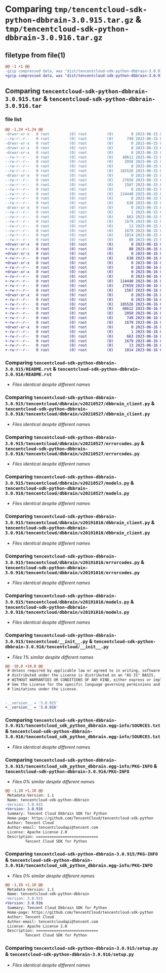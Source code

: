# Comparing `tmp/tencentcloud-sdk-python-dbbrain-3.0.915.tar.gz` & `tmp/tencentcloud-sdk-python-dbbrain-3.0.916.tar.gz`

## filetype from file(1)

```diff
@@ -1 +1 @@
-gzip compressed data, was "dist/tencentcloud-sdk-python-dbbrain-3.0.915.tar", last modified: Thu Jun 15 00:23:29 2023, max compression
+gzip compressed data, was "dist/tencentcloud-sdk-python-dbbrain-3.0.916.tar", last modified: Fri Jun 16 00:32:08 2023, max compression
```

## Comparing `tencentcloud-sdk-python-dbbrain-3.0.915.tar` & `tencentcloud-sdk-python-dbbrain-3.0.916.tar`

### file list

```diff
@@ -1,24 +1,24 @@
-drwxr-xr-x   0 root         (0) root         (0)        0 2023-06-15 00:23:29.000000 tencentcloud-sdk-python-dbbrain-3.0.915/
--rw-r--r--   0 root         (0) root         (0)      749 2023-06-15 00:23:29.000000 tencentcloud-sdk-python-dbbrain-3.0.915/README.rst
-drwxr-xr-x   0 root         (0) root         (0)        0 2023-06-15 00:23:29.000000 tencentcloud-sdk-python-dbbrain-3.0.915/tencentcloud/
-drwxr-xr-x   0 root         (0) root         (0)        0 2023-06-15 00:23:29.000000 tencentcloud-sdk-python-dbbrain-3.0.915/tencentcloud/dbbrain/
-drwxr-xr-x   0 root         (0) root         (0)        0 2023-06-15 00:23:29.000000 tencentcloud-sdk-python-dbbrain-3.0.915/tencentcloud/dbbrain/v20210527/
--rw-r--r--   0 root         (0) root         (0)    48612 2023-06-15 00:23:29.000000 tencentcloud-sdk-python-dbbrain-3.0.915/tencentcloud/dbbrain/v20210527/dbbrain_client.py
--rw-r--r--   0 root         (0) root         (0)     2058 2023-06-15 00:23:29.000000 tencentcloud-sdk-python-dbbrain-3.0.915/tencentcloud/dbbrain/v20210527/errorcodes.py
--rw-r--r--   0 root         (0) root         (0)        0 2023-06-15 00:23:29.000000 tencentcloud-sdk-python-dbbrain-3.0.915/tencentcloud/dbbrain/v20210527/__init__.py
--rw-r--r--   0 root         (0) root         (0)   185526 2023-06-15 00:23:29.000000 tencentcloud-sdk-python-dbbrain-3.0.915/tencentcloud/dbbrain/v20210527/models.py
-drwxr-xr-x   0 root         (0) root         (0)        0 2023-06-15 00:23:29.000000 tencentcloud-sdk-python-dbbrain-3.0.915/tencentcloud/dbbrain/v20191016/
--rw-r--r--   0 root         (0) root         (0)    27659 2023-06-15 00:23:29.000000 tencentcloud-sdk-python-dbbrain-3.0.915/tencentcloud/dbbrain/v20191016/dbbrain_client.py
--rw-r--r--   0 root         (0) root         (0)     1567 2023-06-15 00:23:29.000000 tencentcloud-sdk-python-dbbrain-3.0.915/tencentcloud/dbbrain/v20191016/errorcodes.py
--rw-r--r--   0 root         (0) root         (0)        0 2023-06-15 00:23:29.000000 tencentcloud-sdk-python-dbbrain-3.0.915/tencentcloud/dbbrain/v20191016/__init__.py
--rw-r--r--   0 root         (0) root         (0)   114440 2023-06-15 00:23:29.000000 tencentcloud-sdk-python-dbbrain-3.0.915/tencentcloud/dbbrain/v20191016/models.py
--rw-r--r--   0 root         (0) root         (0)        0 2023-06-15 00:23:29.000000 tencentcloud-sdk-python-dbbrain-3.0.915/tencentcloud/dbbrain/__init__.py
--rw-r--r--   0 root         (0) root         (0)      630 2023-06-15 00:23:29.000000 tencentcloud-sdk-python-dbbrain-3.0.915/tencentcloud/__init__.py
-drwxr-xr-x   0 root         (0) root         (0)        0 2023-06-15 00:23:29.000000 tencentcloud-sdk-python-dbbrain-3.0.915/tencentcloud_sdk_python_dbbrain.egg-info/
--rw-r--r--   0 root         (0) root         (0)        1 2023-06-15 00:23:29.000000 tencentcloud-sdk-python-dbbrain-3.0.915/tencentcloud_sdk_python_dbbrain.egg-info/dependency_links.txt
--rw-r--r--   0 root         (0) root         (0)      663 2023-06-15 00:23:29.000000 tencentcloud-sdk-python-dbbrain-3.0.915/tencentcloud_sdk_python_dbbrain.egg-info/SOURCES.txt
--rw-r--r--   0 root         (0) root         (0)     1679 2023-06-15 00:23:29.000000 tencentcloud-sdk-python-dbbrain-3.0.915/tencentcloud_sdk_python_dbbrain.egg-info/PKG-INFO
--rw-r--r--   0 root         (0) root         (0)       13 2023-06-15 00:23:29.000000 tencentcloud-sdk-python-dbbrain-3.0.915/tencentcloud_sdk_python_dbbrain.egg-info/top_level.txt
--rw-r--r--   0 root         (0) root         (0)     1679 2023-06-15 00:23:29.000000 tencentcloud-sdk-python-dbbrain-3.0.915/PKG-INFO
--rw-r--r--   0 root         (0) root         (0)     1014 2023-06-15 00:23:29.000000 tencentcloud-sdk-python-dbbrain-3.0.915/setup.py
--rw-r--r--   0 root         (0) root         (0)       88 2023-06-15 00:23:29.000000 tencentcloud-sdk-python-dbbrain-3.0.915/setup.cfg
+drwxr-xr-x   0 root         (0) root         (0)        0 2023-06-16 00:32:08.000000 tencentcloud-sdk-python-dbbrain-3.0.916/
+-rw-r--r--   0 root         (0) root         (0)       88 2023-06-16 00:32:08.000000 tencentcloud-sdk-python-dbbrain-3.0.916/setup.cfg
+drwxr-xr-x   0 root         (0) root         (0)        0 2023-06-16 00:32:08.000000 tencentcloud-sdk-python-dbbrain-3.0.916/tencentcloud/
+-rw-r--r--   0 root         (0) root         (0)      630 2023-06-16 00:32:08.000000 tencentcloud-sdk-python-dbbrain-3.0.916/tencentcloud/__init__.py
+drwxr-xr-x   0 root         (0) root         (0)        0 2023-06-16 00:32:08.000000 tencentcloud-sdk-python-dbbrain-3.0.916/tencentcloud/dbbrain/
+-rw-r--r--   0 root         (0) root         (0)        0 2023-06-16 00:32:08.000000 tencentcloud-sdk-python-dbbrain-3.0.916/tencentcloud/dbbrain/__init__.py
+drwxr-xr-x   0 root         (0) root         (0)        0 2023-06-16 00:32:08.000000 tencentcloud-sdk-python-dbbrain-3.0.916/tencentcloud/dbbrain/v20191016/
+-rw-r--r--   0 root         (0) root         (0)        0 2023-06-16 00:32:08.000000 tencentcloud-sdk-python-dbbrain-3.0.916/tencentcloud/dbbrain/v20191016/__init__.py
+-rw-r--r--   0 root         (0) root         (0)   114440 2023-06-16 00:32:08.000000 tencentcloud-sdk-python-dbbrain-3.0.916/tencentcloud/dbbrain/v20191016/models.py
+-rw-r--r--   0 root         (0) root         (0)    27659 2023-06-16 00:32:08.000000 tencentcloud-sdk-python-dbbrain-3.0.916/tencentcloud/dbbrain/v20191016/dbbrain_client.py
+-rw-r--r--   0 root         (0) root         (0)     1567 2023-06-16 00:32:08.000000 tencentcloud-sdk-python-dbbrain-3.0.916/tencentcloud/dbbrain/v20191016/errorcodes.py
+drwxr-xr-x   0 root         (0) root         (0)        0 2023-06-16 00:32:08.000000 tencentcloud-sdk-python-dbbrain-3.0.916/tencentcloud/dbbrain/v20210527/
+-rw-r--r--   0 root         (0) root         (0)        0 2023-06-16 00:32:08.000000 tencentcloud-sdk-python-dbbrain-3.0.916/tencentcloud/dbbrain/v20210527/__init__.py
+-rw-r--r--   0 root         (0) root         (0)   185526 2023-06-16 00:32:08.000000 tencentcloud-sdk-python-dbbrain-3.0.916/tencentcloud/dbbrain/v20210527/models.py
+-rw-r--r--   0 root         (0) root         (0)    48612 2023-06-16 00:32:08.000000 tencentcloud-sdk-python-dbbrain-3.0.916/tencentcloud/dbbrain/v20210527/dbbrain_client.py
+-rw-r--r--   0 root         (0) root         (0)     2058 2023-06-16 00:32:08.000000 tencentcloud-sdk-python-dbbrain-3.0.916/tencentcloud/dbbrain/v20210527/errorcodes.py
+-rw-r--r--   0 root         (0) root         (0)      749 2023-06-16 00:32:08.000000 tencentcloud-sdk-python-dbbrain-3.0.916/README.rst
+-rw-r--r--   0 root         (0) root         (0)     1679 2023-06-16 00:32:08.000000 tencentcloud-sdk-python-dbbrain-3.0.916/PKG-INFO
+drwxr-xr-x   0 root         (0) root         (0)        0 2023-06-16 00:32:08.000000 tencentcloud-sdk-python-dbbrain-3.0.916/tencentcloud_sdk_python_dbbrain.egg-info/
+-rw-r--r--   0 root         (0) root         (0)        1 2023-06-16 00:32:08.000000 tencentcloud-sdk-python-dbbrain-3.0.916/tencentcloud_sdk_python_dbbrain.egg-info/dependency_links.txt
+-rw-r--r--   0 root         (0) root         (0)      663 2023-06-16 00:32:08.000000 tencentcloud-sdk-python-dbbrain-3.0.916/tencentcloud_sdk_python_dbbrain.egg-info/SOURCES.txt
+-rw-r--r--   0 root         (0) root         (0)     1679 2023-06-16 00:32:08.000000 tencentcloud-sdk-python-dbbrain-3.0.916/tencentcloud_sdk_python_dbbrain.egg-info/PKG-INFO
+-rw-r--r--   0 root         (0) root         (0)       13 2023-06-16 00:32:08.000000 tencentcloud-sdk-python-dbbrain-3.0.916/tencentcloud_sdk_python_dbbrain.egg-info/top_level.txt
+-rw-r--r--   0 root         (0) root         (0)     1014 2023-06-16 00:32:08.000000 tencentcloud-sdk-python-dbbrain-3.0.916/setup.py
```

### Comparing `tencentcloud-sdk-python-dbbrain-3.0.915/README.rst` & `tencentcloud-sdk-python-dbbrain-3.0.916/README.rst`

 * *Files identical despite different names*

### Comparing `tencentcloud-sdk-python-dbbrain-3.0.915/tencentcloud/dbbrain/v20210527/dbbrain_client.py` & `tencentcloud-sdk-python-dbbrain-3.0.916/tencentcloud/dbbrain/v20210527/dbbrain_client.py`

 * *Files identical despite different names*

### Comparing `tencentcloud-sdk-python-dbbrain-3.0.915/tencentcloud/dbbrain/v20210527/errorcodes.py` & `tencentcloud-sdk-python-dbbrain-3.0.916/tencentcloud/dbbrain/v20210527/errorcodes.py`

 * *Files identical despite different names*

### Comparing `tencentcloud-sdk-python-dbbrain-3.0.915/tencentcloud/dbbrain/v20210527/models.py` & `tencentcloud-sdk-python-dbbrain-3.0.916/tencentcloud/dbbrain/v20210527/models.py`

 * *Files identical despite different names*

### Comparing `tencentcloud-sdk-python-dbbrain-3.0.915/tencentcloud/dbbrain/v20191016/dbbrain_client.py` & `tencentcloud-sdk-python-dbbrain-3.0.916/tencentcloud/dbbrain/v20191016/dbbrain_client.py`

 * *Files identical despite different names*

### Comparing `tencentcloud-sdk-python-dbbrain-3.0.915/tencentcloud/dbbrain/v20191016/errorcodes.py` & `tencentcloud-sdk-python-dbbrain-3.0.916/tencentcloud/dbbrain/v20191016/errorcodes.py`

 * *Files identical despite different names*

### Comparing `tencentcloud-sdk-python-dbbrain-3.0.915/tencentcloud/dbbrain/v20191016/models.py` & `tencentcloud-sdk-python-dbbrain-3.0.916/tencentcloud/dbbrain/v20191016/models.py`

 * *Files identical despite different names*

### Comparing `tencentcloud-sdk-python-dbbrain-3.0.915/tencentcloud/__init__.py` & `tencentcloud-sdk-python-dbbrain-3.0.916/tencentcloud/__init__.py`

 * *Files 1% similar despite different names*

```diff
@@ -10,8 +10,8 @@
 # Unless required by applicable law or agreed to in writing, software
 # distributed under the License is distributed on an "AS IS" BASIS,
 # WITHOUT WARRANTIES OR CONDITIONS OF ANY KIND, either express or implied.
 # See the License for the specific language governing permissions and
 # limitations under the License.
 
 
-__version__ = '3.0.915'
+__version__ = '3.0.916'
```

### Comparing `tencentcloud-sdk-python-dbbrain-3.0.915/tencentcloud_sdk_python_dbbrain.egg-info/SOURCES.txt` & `tencentcloud-sdk-python-dbbrain-3.0.916/tencentcloud_sdk_python_dbbrain.egg-info/SOURCES.txt`

 * *Files identical despite different names*

### Comparing `tencentcloud-sdk-python-dbbrain-3.0.915/tencentcloud_sdk_python_dbbrain.egg-info/PKG-INFO` & `tencentcloud-sdk-python-dbbrain-3.0.916/PKG-INFO`

 * *Files 0% similar despite different names*

```diff
@@ -1,10 +1,10 @@
 Metadata-Version: 1.1
 Name: tencentcloud-sdk-python-dbbrain
-Version: 3.0.915
+Version: 3.0.916
 Summary: Tencent Cloud Dbbrain SDK for Python
 Home-page: https://github.com/TencentCloud/tencentcloud-sdk-python
 Author: Tencent Cloud
 Author-email: tencentcloudapi@tencent.com
 License: Apache License 2.0
 Description: ============================
         Tencent Cloud SDK for Python
```

### Comparing `tencentcloud-sdk-python-dbbrain-3.0.915/PKG-INFO` & `tencentcloud-sdk-python-dbbrain-3.0.916/tencentcloud_sdk_python_dbbrain.egg-info/PKG-INFO`

 * *Files 0% similar despite different names*

```diff
@@ -1,10 +1,10 @@
 Metadata-Version: 1.1
 Name: tencentcloud-sdk-python-dbbrain
-Version: 3.0.915
+Version: 3.0.916
 Summary: Tencent Cloud Dbbrain SDK for Python
 Home-page: https://github.com/TencentCloud/tencentcloud-sdk-python
 Author: Tencent Cloud
 Author-email: tencentcloudapi@tencent.com
 License: Apache License 2.0
 Description: ============================
         Tencent Cloud SDK for Python
```

### Comparing `tencentcloud-sdk-python-dbbrain-3.0.915/setup.py` & `tencentcloud-sdk-python-dbbrain-3.0.916/setup.py`

 * *Files identical despite different names*

